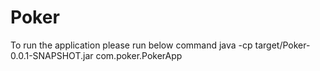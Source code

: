 # Poker
To run the application please run below command
java -cp target/Poker-0.0.1-SNAPSHOT.jar com.poker.PokerApp
